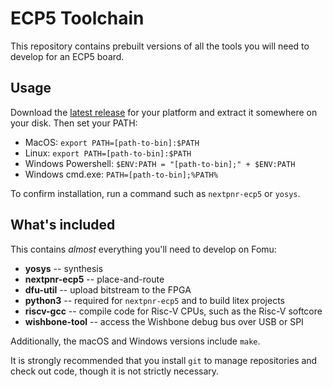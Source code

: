# ECP5 Toolchain

This repository contains prebuilt versions of all the tools you will need to develop for an ECP5 board.

## Usage

Download the [latest release](https://github.com/xobs/ecp5-toolchain/releases/latest) for your platform and extract it somewhere on your disk.  Then set your PATH:

* MacOS: `export PATH=[path-to-bin]:$PATH`
* Linux: `export PATH=[path-to-bin]:$PATH`
* Windows Powershell: `$ENV:PATH = "[path-to-bin];" + $ENV:PATH`
* Windows cmd.exe: `PATH=[path-to-bin];%PATH%`

To confirm installation, run a command such as `nextpnr-ecp5` or `yosys`.

## What's included

This contains _almost_ everything you'll need to develop on Fomu:

* **yosys** -- synthesis
* **nextpnr-ecp5** -- place-and-route
* **dfu-util** -- upload bitstream to the FPGA
* **python3** -- required for `nextpnr-ecp5` and to build litex projects
* **riscv-gcc** -- compile code for Risc-V CPUs, such as the Risc-V softcore
* **wishbone-tool** -- access the Wishbone debug bus over USB or SPI

Additionally, the macOS and Windows versions include `make`.

It is strongly recommended that you install `git` to manage repositories and check out code, though it is not strictly necessary.
